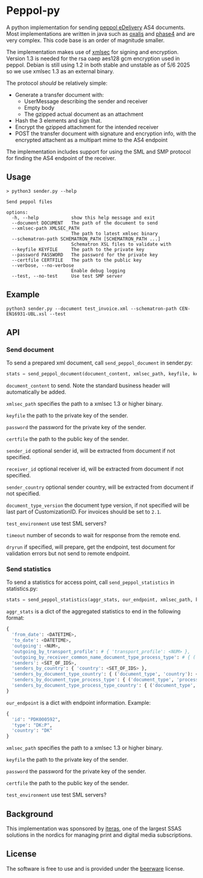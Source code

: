 # Peppol-py

A python implementation for sending [peppol eDelivery] AS4
documents. Most implementations are written in java such as [oxalis]
and [phase4] and are very complex. This code base is an order of
magnitude smaller.

The implementation makes use of [xmlsec] for signing and
encryption. Version 1.3 is needed for the rsa oaep aes128 gcm
encryption used in peppol. Debian is still using 1.2 in both stable
and unstable as of 5/6 2025 so we use xmlsec 1.3 as an external
binary.

The protocol *should* be relatively simple:
 - Generate a transfer document with:
   - UserMessage describing the sender and receiver
   - Empty body
   - The gzipped actual document as an attachment
 - Hash the 3 elements and sign that.
 - Encrypt the gzipped attachment for the intended receiver
 - POST the transfer document with signature and encryption info, with
   the encrypted attachent as a multipart mime to the AS4 endpoint

The implementation includes support for using the SML and SMP protocol
for finding the AS4 endpoint of the receiver.

## Usage

```
> python3 sender.py --help

Send peppol files

options:
  -h, --help            show this help message and exit
  --document DOCUMENT   The path of the document to send
  --xmlsec-path XMLSEC_PATH
                        The path to latest xmlsec binary
  --schematron-path SCHEMATRON_PATH [SCHEMATRON_PATH ...]
                        Schematron XSL files to validate with
  --keyfile KEYFILE     The path to the private key
  --password PASSWORD   The password for the private key
  --certfile CERTFILE   The path to the public key
  --verbose, --no-verbose
                        Enable debug logging
  --test, --no-test     Use test SMP server
```

## Example

```
python3 sender.py --document test_invoice.xml --schematron-path CEN-EN16931-UBL.xsl --test
```

## API

### Send document

To send a prepared xml document, call `send_peppol_document` in sender.py:

``` python
stats = send_peppol_document(document_content, xmlsec_path, keyfile, keyfile_password, certfile, sender_id=None, receiver_id=None, sender_country=None, document_type_version=None, test_environment=True, timeout=20, dryrun=False)
```

`document_content` to send. Note the standard business header will
automatically be added.

`xmlsec_path` specifies the path to a xmlsec 1.3 or higher binary.

`keyfile` the path to the private key of the sender.

`password` the password for the private key of the sender.

`certfile` the path to the public key of the sender.

`sender_id` optional sender id, will be extracted from document if not
specified.

`receiver_id` optional receiver id, will be extracted from document if
not specified.

`sender_country` optional sender country, will be extracted from
document if not specified.

`document_type_version` the document type version, if not specified
will be last part of CustomizationID. For invoices should be set to
`2.1`.

`test_environment` use test SML servers?

`timeout` number of seconds to wait for response from the remote end.

`dryrun` if specified, will prepare, get the endpoint, test document
for validation errors but not send to remote endpoint.

### Send statistics

To send a statistics for access point, call `send_peppol_statistics` in statistics.py:

``` python
stats = send_peppol_statistics(aggr_stats, our_endpoint, xmlsec_path, keyfile, password, certfile, test_environment)
```

`aggr_stats` is a dict of the aggregated statistics to end in the
following format:

``` python
{
  'from_date': <DATETIME>,
  'to_date': <DATETIME>,
  'outgoing': <NUM>,
  'outgoing_by_transport_profile': # { 'transport_profile': <NUM> },
  'outgoing_by_receiver_common_name_document_type_process_type': # { ('receiver_common_name', 'document_type', 'process_type'): <NUM> },
  'senders': <SET_OF_IDS>,
  'senders_by_country': { 'country': <SET_OF_IDS> },
  'senders_by_document_type_country': { ('document_type', 'country'): <SET_OF_IDS> },
  'senders_by_document_type_process_type': { ('document_type', 'process_type'): <SET_OF_IDS> },
  'senders_by_document_type_process_type_country': { ('document_type', 'process_type', 'country'): <SET_OF_IDS> }
}
```

`our_endpoint` is a dict with endpoint information. Example:

``` python
{
  'id': "PDK000592",
  'type': "DK:P",
  'country': "DK"
}
```

`xmlsec_path` specifies the path to a xmlsec 1.3 or higher binary.

`keyfile` the path to the private key of the sender.

`password` the password for the private key of the sender.

`certfile` the path to the public key of the sender.

`test_environment` use test SML servers?

## Background

This implementation was sponsored by [iteras], one of the largest SSAS
solutions in the nordics for managing print and digital media
subscriptions.

## License

The software is free to use and is provided under the [beerware] license.

[peppol eDelivery]: https://ec.europa.eu/digital-building-blocks/wikis/display/DIGITAL/eDelivery+AS4+-+1.15
[oxalis]: https://github.com/OxalisCommunity
[phase4]: https://github.com/phax/phase4
[xmlsec]: https://github.com/lsh123/xmlsec
[iteras]: https://www.iteras.dk/
[beerware]: https://en.wikipedia.org/wiki/Beerware
